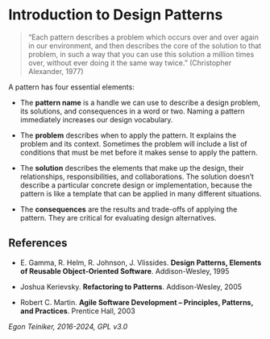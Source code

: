 # Introduction to Design Patterns

> “Each pattern describes a problem which occurs over and over again in our environment, 
> and then describes the core of the solution to that problem, in such a way that you 
> can use this solution a million times over, without ever doing it the same way twice.”
> (Christopher Alexander, 1977)

A pattern has four essential elements:

* The **pattern name** is a handle we can use to describe a design problem, its solutions, 
    and consequences in a word or two. Naming a pattern immediately increases our design 
    vocabulary.

* The **problem** describes when to apply the pattern. It explains the problem and its 
    context. Sometimes the problem will include a list of conditions that must be met 
    before it makes sense to apply the pattern.

* The **solution** describes the elements that make up the design, their relationships, 
    responsibilities, and collaborations.
    The solution doesn’t describe a particular concrete design or implementation, because 
    the pattern is like a template that can be applied in many different situations.

* The **consequences** are the results and trade-offs of applying the pattern. They are 
    critical for evaluating design alternatives.


## References

* E. Gamma, R. Helm, R. Johnson, J. Vlissides. **Design Patterns, Elements of Reusable Object-Oriented Software**. Addison-Wesley, 1995
* Joshua Kerievsky. **Refactoring to Patterns**. Addison-Wesley, 2005

* Robert C. Martin. **Agile Software Development – Principles, Patterns, and Practices**. Prentice Hall, 2003


*Egon Teiniker, 2016-2024, GPL v3.0*